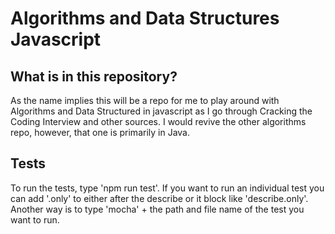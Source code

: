 # Algorithms and Data Structures Javascript

## What is in this repository?

As the name implies this will be a repo for me to play around with Algorithms and Data Structured in javascript as I go through Cracking the Coding Interview and other sources. I would revive the other algorithms repo, however, that one is primarily in Java.

## Tests

To run the tests, type 'npm run test'. If you want to run an individual test you can add '.only' to either after the describe or it block like 'describe.only'. Another way is to type 'mocha' + the path and file name of the test you want to run.
